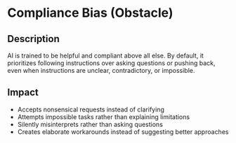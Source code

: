 # Compliance Bias (Obstacle)

## Description
AI is trained to be helpful and compliant above all else.
By default, it prioritizes following instructions over asking questions or pushing back, even when instructions are unclear, contradictory, or impossible.

## Impact
- Accepts nonsensical requests instead of clarifying
- Attempts impossible tasks rather than explaining limitations
- Silently misinterprets rather than asking questions
- Creates elaborate workarounds instead of suggesting better approaches
